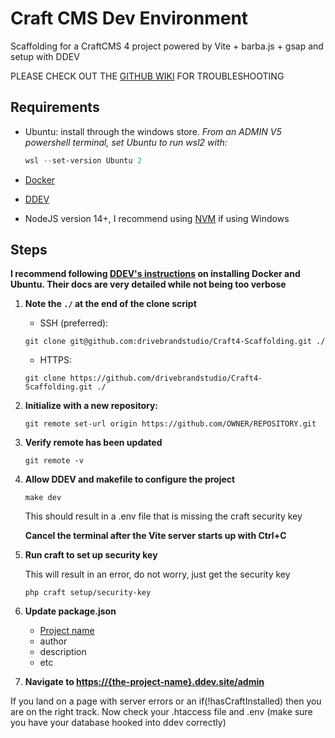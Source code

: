 
# Craft CMS Dev Environment  

Scaffolding for a CraftCMS 4 project powered by Vite + barba.js + gsap and setup with DDEV

PLEASE CHECK OUT THE [GITHUB WIKI](https://github.com/drivebrandstudio/Craft4-Scaffolding/wiki/Troubleshooting) FOR TROUBLESHOOTING

## Requirements

- Ubuntu: install through the windows store.
*From an ADMIN V5 powershell terminal, set Ubuntu to run wsl2 with:*  

    ```PowerShell
    wsl --set-version Ubuntu 2
    ```

- [Docker](https://www.docker.com)
- [DDEV](https://ddev.com)
- NodeJS version 14+, I recommend using [NVM](https://github.com/nvm-sh/nvm) if using Windows

## Steps

**I recommend following [DDEV's instructions](https://ddev.readthedocs.io/en/latest/users/install/ddev-installation/#windows
) on installing Docker and Ubuntu. Their docs are very detailed while not being too verbose**

1. **Note the `./` at the end of the clone script**

    - SSH (preferred):

    ```shell
    git clone git@github.com:drivebrandstudio/Craft4-Scaffolding.git ./
    ```

    - HTTPS:

    ```shell
    git clone https://github.com/drivebrandstudio/Craft4-Scaffolding.git ./
    ```  

1. **Initialize with a new repository:**
   ```shell
   git remote set-url origin https://github.com/OWNER/REPOSITORY.git
   ```

1. **Verify remote has been updated**

   ```shell
   git remote -v
   ```

1. **Allow DDEV and makefile to configure the project**
   ```shell
   make dev
   ```
   This should result in a .env file that is missing the craft security key

   **Cancel the terminal after the Vite server starts up with Ctrl+C**

1. **Run craft to set up security key**
   
   This will result in an error, do not worry, just get the security key
   ```shell
   php craft setup/security-key
   ```

2. **Update package.json**

    - [Project name](https://docs.npmjs.com/cli/v9/configuring-npm/package-json#name)
    - author
    - description
    - etc

3. **Navigate to <https://{the-project-name}.ddev.site/admin>**

If you land on a page with server errors or an if(!hasCraftInstalled) then you are on the right track. Now check your .htaccess file and .env (make sure you have your database hooked into ddev correctly)
